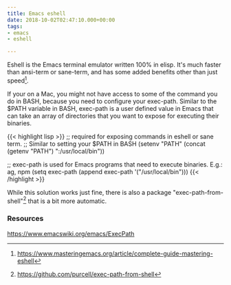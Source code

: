 ```yaml
---
title: Emacs eshell
date: 2018-10-02T02:47:10.000+00:00
tags:
- emacs
- eshell

---
```

Eshell is the Emacs terminal emulator written 100% in elisp. It's much faster than ansi-term or sane-term, and has some added benefits other than just speed[^1].

If your on a Mac, you might not have access to some of the command you do in BASH, because you need to configure
your exec-path. Similar to the $PATH variable in BASH, exec-path is a user defined value in Emacs that can take
an array of directories that you want to expose for executing their binaries.

{{< highlight lisp >}}
;; required for exposing commands in eshell or sane term.
;; Similar to setting your $PATH in BASH
(setenv "PATH" (concat (getenv "PATH") ":/usr/local/bin"))

;; exec-path is used for Emacs programs that need to execute binaries. E.g.: ag, npm
(setq exec-path (append exec-path '("/usr/local/bin")))
{{< /highlight >}}

While this solution works just fine, there is also a package "exec-path-from-shell"[^2]
that is a bit more automatic.

### Resources

https://www.emacswiki.org/emacs/ExecPath

[^1]: https://www.masteringemacs.org/article/complete-guide-mastering-eshell

[^2]: https://github.com/purcell/exec-path-from-shell